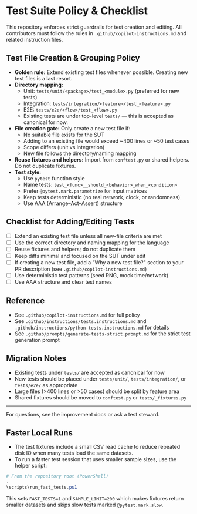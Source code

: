 # Test Suite Policy & Checklist

This repository enforces strict guardrails for test creation and editing. All contributors must follow the rules in `.github/copilot-instructions.md` and related instruction files.

## Test File Creation & Grouping Policy
- **Golden rule:** Extend existing test files whenever possible. Creating new test files is a last resort.
- **Directory mapping:**
  - Unit: `tests/unit/<package>/test_<module>.py` (preferred for new tests)
  - Integration: `tests/integration/<feature>/test_<feature>.py`
  - E2E: `tests/e2e/<flow>/test_<flow>.py`
  - Existing tests are under top-level `tests/` — this is accepted as canonical for now.
- **File creation gate:** Only create a new test file if:
  - No suitable file exists for the SUT
  - Adding to an existing file would exceed ~400 lines or ~50 test cases
  - Scope differs (unit vs integration)
  - New file follows the directory/naming mapping
- **Reuse fixtures and helpers:** Import from `conftest.py` or shared helpers. Do not duplicate fixtures.
- **Test style:**
  - Use `pytest` function style
  - Name tests: `test_<func>__should_<behavior>_when_<condition>`
  - Prefer `@pytest.mark.parametrize` for input matrices
  - Keep tests deterministic (no real network, clock, or randomness)
  - Use AAA (Arrange–Act–Assert) structure

## Checklist for Adding/Editing Tests
- [ ] Extend an existing test file unless all new-file criteria are met
- [ ] Use the correct directory and naming mapping for the language
- [ ] Reuse fixtures and helpers; do not duplicate them
- [ ] Keep diffs minimal and focused on the SUT under edit
- [ ] If creating a new test file, add a "Why a new test file?" section to your PR description (see `.github/copilot-instructions.md`)
- [ ] Use deterministic test patterns (seed RNG, mock time/network)
- [ ] Use AAA structure and clear test names

## Reference
- See `.github/copilot-instructions.md` for full policy
- See `.github/instructions/tests.instructions.md` and `.github/instructions/python-tests.instructions.md` for details
- See `.github/prompts/generate-tests-strict.prompt.md` for the strict test generation prompt

## Migration Notes
- Existing tests under `tests/` are accepted as canonical for now
- New tests should be placed under `tests/unit/`, `tests/integration/`, or `tests/e2e/` as appropriate
- Large files (>400 lines or >50 cases) should be split by feature area
- Shared fixtures should be moved to `conftest.py` or `tests/_fixtures.py`

---
For questions, see the improvement docs or ask a test steward.

## Faster Local Runs

- The test fixtures include a small CSV read cache to reduce repeated disk IO when many tests load the same datasets.
- To run a faster test session that uses smaller sample sizes, use the helper script:

```powershell
# From the repository root (PowerShell)
.
\scripts\run_fast_tests.ps1
```

This sets `FAST_TESTS=1` and `SAMPLE_LIMIT=200` which makes fixtures return smaller datasets and skips slow tests marked `@pytest.mark.slow`.
